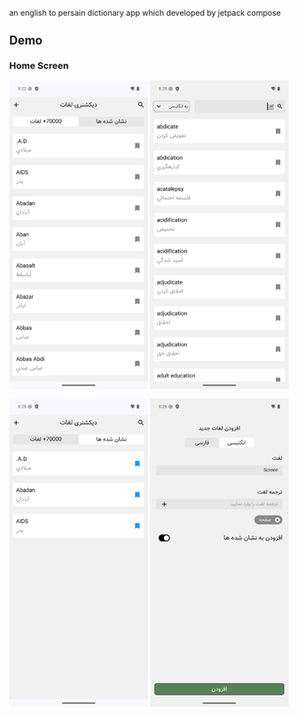 an english to persain dictionary app which developed by jetpack compose

## Demo

### Home Screen
<img src="images/Screenshot_20250124_202237.png" width="250"/> <img src="images/Screenshot_20250124_202524.png" width="250"/>

<img src="images/Screenshot_20250124_202546.png" width="250"/> <img src="images/Screenshot_20250124_202627.png" width="250"/>
